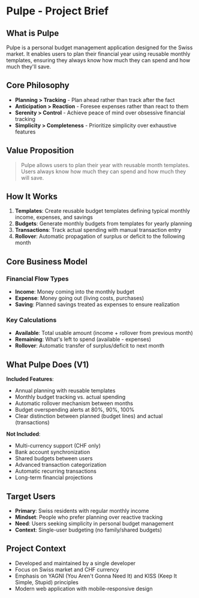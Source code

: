 # Pulpe - Project Brief

## What is Pulpe

Pulpe is a personal budget management application designed for the Swiss market. It enables users to plan their financial year using reusable monthly templates, ensuring they always know how much they can spend and how much they'll save.

## Core Philosophy

- **Planning > Tracking** - Plan ahead rather than track after the fact
- **Anticipation > Reaction** - Foresee expenses rather than react to them
- **Serenity > Control** - Achieve peace of mind over obsessive financial tracking
- **Simplicity > Completeness** - Prioritize simplicity over exhaustive features

## Value Proposition

> Pulpe allows users to plan their year with reusable month templates. Users always know how much they can spend and how much they will save.

## How It Works

1. **Templates**: Create reusable budget templates defining typical monthly income, expenses, and savings
2. **Budgets**: Generate monthly budgets from templates for yearly planning
3. **Transactions**: Track actual spending with manual transaction entry
4. **Rollover**: Automatic propagation of surplus or deficit to the following month

## Core Business Model

### Financial Flow Types

- **Income**: Money coming into the monthly budget
- **Expense**: Money going out (living costs, purchases)
- **Saving**: Planned savings treated as expenses to ensure realization

### Key Calculations

- **Available**: Total usable amount (income + rollover from previous month)
- **Remaining**: What's left to spend (available - expenses)
- **Rollover**: Automatic transfer of surplus/deficit to next month

## What Pulpe Does (V1)

**Included Features**:

- Annual planning with reusable templates
- Monthly budget tracking vs. actual spending
- Automatic rollover mechanism between months
- Budget overspending alerts at 80%, 90%, 100%
- Clear distinction between planned (budget lines) and actual (transactions)

**Not Included**:

- Multi-currency support (CHF only)
- Bank account synchronization
- Shared budgets between users
- Advanced transaction categorization
- Automatic recurring transactions
- Long-term financial projections

## Target Users

- **Primary**: Swiss residents with regular monthly income
- **Mindset**: People who prefer planning over reactive tracking
- **Need**: Users seeking simplicity in personal budget management
- **Context**: Single-user budgeting (no family/shared budgets)

## Project Context

- Developed and maintained by a single developer
- Focus on Swiss market and CHF currency
- Emphasis on YAGNI (You Aren't Gonna Need It) and KISS (Keep It Simple, Stupid) principles
- Modern web application with mobile-responsive design
